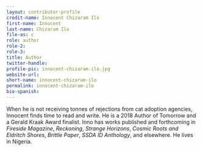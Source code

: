 ```yaml
---
layout: contributor-profile
credit-name: Innocent Chizaram Ilo
first-name: Innocent
last-name: Chizaram Ilo
file-as: c
role: author
role-2:
role-3:
title: Author
twitter-handle:
profile-pic: innocent-chizaram-ilo.jpg
website-url:
short-name: innocent-chizaram-ilo
permalink: innocent-chizaram-ilo
bio-spanish:
---
```

When he is not receiving tonnes of rejections from cat adoption agencies, Innocent finds time to read and write. He is a 2018 Author of Tomorrow and a Gerald Kraak Award finalist. Inno has works published and forthcoming in _Fireside Magazine_, _Reckoning_, _Strange Horizons_, _Cosmic Roots and Eldritch Shores_, _Brittle Paper_, _SSDA ID Anthology_, and elsewhere. He lives in Nigeria.
